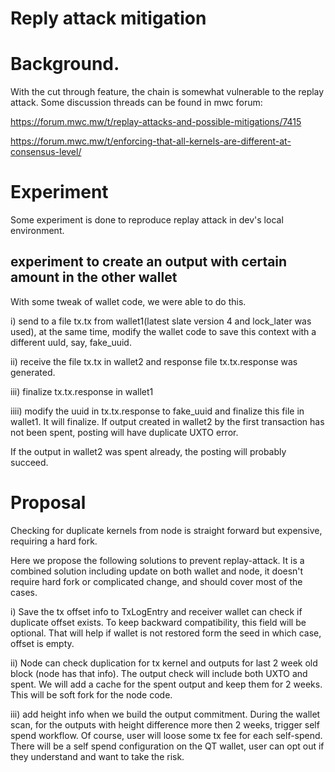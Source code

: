 # Reply attack mitigation


# Background.

With the cut through feature, the chain is somewhat vulnerable to the replay attack.
Some discussion threads can be found in mwc forum:

https://forum.mwc.mw/t/replay-attacks-and-possible-mitigations/7415

https://forum.mwc.mw/t/enforcing-that-all-kernels-are-different-at-consensus-level/

# Experiment
Some experiment is done to reproduce replay attack in dev's local environment.

## experiment to create an output with certain amount in the other wallet
With some tweak of wallet code, we were able to do this. 

i) send to a file tx.tx from wallet1(latest slate version 4 and lock_later was used), at the same time, modify the wallet code to save
this context with a different uuId, say, fake_uuid.

ii) receive the file tx.tx in wallet2 and response file tx.tx.response was generated.

iii) finalize tx.tx.response in wallet1

iiii) modify the uuid in tx.tx.response to fake_uuid and finalize this file in wallet1.
It will finalize. If output created in wallet2 by the first transaction has not been spent, posting will have duplicate UXTO error.

If the output in wallet2 was spent already, the posting will probably succeed.

# Proposal

Checking for duplicate kernels from node is straight forward but expensive, requiring
a hard fork.

Here we propose the following solutions to prevent replay-attack. It is a combined solution including update on both wallet and node, it doesn't require
hard fork or complicated change, and should cover most of the cases.

i)  Save the tx offset info to TxLogEntry and receiver wallet can check if duplicate offset exists. To keep backward compatibility,
this field will be optional. That will help if wallet is not restored form the seed in which case, offset is empty.

ii) Node can check duplication for tx kernel and outputs for last 2 week old block (node has that info). The output check will include
both UXTO and spent. We will add a cache for the spent output and keep them for 2 weeks. This will be soft fork for the node code.

iii) add height info when we build the output commitment. During the wallet scan, for the outputs with height difference more then 2 weeks, 
trigger self spend workflow. Of course, user will loose some tx fee for each self-spend.  There will be a self spend configuration on the QT 
wallet, user can opt out if they understand and want to take the risk.





